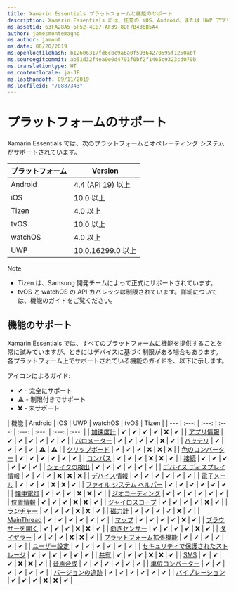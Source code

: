 ```yaml
---
title: Xamarin.Essentials プラットフォームと機能のサポート
description: Xamarin.Essentials には、任意の iOS、Android、または UWP アプリケーションと連携する単一のクロスプラットフォーム API が用意されています。ユーザー インターフェイスの作成方法に関係なく、共有コードからアクセスできます。
ms.assetid: 63FA28A5-6F52-4CB7-AF39-8DF7B436B5A4
author: jamesmontemagno
ms.author: jamont
ms.date: 08/20/2019
ms.openlocfilehash: b12606317fd6cbc9a6a0f59364270595f1250abf
ms.sourcegitcommit: ab51d32f4ea0e0d4701f0bf2f1465c9323cd070b
ms.translationtype: HT
ms.contentlocale: ja-JP
ms.lasthandoff: 09/11/2019
ms.locfileid: "70887343"
---
```

# <a name="platform-support"></a>プラットフォームのサポート

Xamarin.Essentials では、次のプラットフォームとオペレーティング システムがサポートされています。

| プラットフォーム | Version |
| --- | --- |
| Android | 4.4 (API 19) 以上 |
| iOS |10.0 以上 |
| Tizen | 4.0 以上 |
| tvOS | 10.0 以上 |
| watchOS | 4.0 以上 |
| UWP | 10.0.16299.0 以上 |

> [!NOTE]
> * Tizen は、Samsung 開発チームによって正式にサポートされています。
> * tvOS と watchOS の API カバレッジは制限されています。詳細については、機能のガイドをご覧ください。

## <a name="feature-support"></a>機能のサポート

Xamarin.Essentials では、すべてのプラットフォームに機能を提供することを常に試みていますが、ときにはデバイスに基づく制限がある場合もあります。 各プラットフォーム上でサポートされている機能のガイドを、以下に示します。

アイコンによるガイド:

* ✔ - 完全にサポート
* ⚠ - 制限付きでサポート
* ❌ - 未サポート

| 機能 | Android | iOS | UWP | watchOS | tvOS | Tizen |
| --- | :---: | :---: | :---: | :---: | :---: | :---: | :---: |
| [加速度計](accelerometer.md?context=xamarin/xamarin-forms) | ✔ | ✔ | ✔ | ✔ | ❌ | ✔ |
| [アプリ情報](app-information.md?context=xamarin/xamarin-forms) | ✔ | ✔ | ✔ | ✔ | ✔ | ✔ |
| [バロメーター](barometer.md?context=xamarin/xamarin-forms) | ✔ | ✔ | ✔ | ✔ | ❌ | ✔ |
| [バッテリ](battery.md?context=xamarin/xamarin-forms) | ✔ | ✔ | ✔ | ✔ | ⚠ | ⚠ |
| [クリップボード](clipboard.md?context=xamarin/xamarin-forms) | ✔ | ✔ | ✔ | ❌ | ❌ | ❌ |
| [色のコンバーター](color-converters.md?context=xamarin/xamarin-forms) | ✔ | ✔ | ✔ | ✔ | ✔ | ✔ |
| [コンパス](compass.md?context=xamarin/xamarin-forms) | ✔ | ✔ | ✔ | ❌ | ❌ | ✔ |
| [接続](connectivity.md?context=xamarin/xamarin-forms) | ✔ | ✔ | ✔ | ✔ | ✔ | ✔ |
| [シェイクの検出](detect-shake.md?context=xamarin/xamarin-forms) | ✔ | ✔ | ✔ | ✔ | ✔ | ✔ |
| [デバイス ディスプレイ情報](device-display.md?context=xamarin/xamarin-forms) | ✔ | ✔ | ✔ | ❌ | ❌ | ❌ |
| [デバイス情報](device-information.md?context=xamarin/xamarin-forms) | ✔ | ✔ | ✔ | ✔ | ✔ | ✔ |
| [電子メール](email.md?context=xamarin/xamarin-forms) | ✔ | ✔ | ✔ | ❌ | ❌ | ✔ |
| [ファイル システム ヘルパー](file-system-helpers.md?context=xamarin/xamarin-forms) | ✔ | ✔ | ✔ | ✔ | ✔ | ✔ |
| [懐中電灯](flashlight.md?context=xamarin/xamarin-forms) | ✔ | ✔ | ✔ | ❌ | ❌ | ✔ |
| [ジオコーディング](geocoding.md?context=xamarin/xamarin-forms) | ✔ | ✔ | ✔ | ✔ | ✔ | ✔ |
| [位置情報](geolocation.md?context=xamarin/xamarin-forms) | ✔ | ✔ | ✔ | ❌ | ❌ | ✔ |
| [ジャイロスコープ](gyroscope.md?context=xamarin/xamarin-forms) | ✔ | ✔ | ✔ | ✔ | ❌ | ✔ |
| [ランチャー](launcher.md?context=xamarin/xamarin-forms) | ✔ | ✔ | ✔ | ❌ | ❌ | ✔ |
| [磁力計](magnetometer.md?context=xamarin/xamarin-forms) | ✔ | ✔ | ✔ | ✔ | ❌ | ✔ |
| [MainThread](main-thread.md?content=xamarin/xamarin-forms) | ✔ | ✔ | ✔ | ✔ | ✔ | ✔ |
| [マップ](maps.md?content=xamarin/xamarin-forms) | ✔ | ✔ | ✔ | ✔ | ❌ | ✔ |
| [ブラウザーを開く](open-browser.md?context=xamarin/xamarin-forms) | ✔ | ✔ | ✔ | ❌ | ❌ | ✔ |
| [向きセンサー](orientation-sensor.md?context=xamarin/xamarin-forms) | ✔ | ✔ | ✔ | ✔ | ❌ | ✔ |
| [ダイヤラー](phone-dialer.md?context=xamarin/xamarin-forms) | ✔ | ✔ | ✔ | ❌ | ❌ | ✔ |
| [プラットフォーム拡張機能](platform-extensions.md?context=xamarin/xamarin-forms) | ✔ | ✔ | ✔ | ✔ | ✔ | ✔ |
| [ユーザー設定](preferences.md?context=xamarin/xamarin-forms) | ✔ | ✔ | ✔ | ✔ | ✔ | ✔ |
| [セキュリティで保護されたストレージ](secure-storage.md?context=xamarin/xamarin-forms) | ✔ | ✔ | ✔ | ✔ | ✔ | ✔ |
| [共有](share.md?context=xamarin/xamarin-forms) | ✔ | ✔ | ✔ | ❌ | ❌ | ✔ |
| [SMS](sms.md?context=xamarin/xamarin-forms) | ✔ | ✔ | ✔ | ❌ | ❌ | ✔ |
| [音声合成](text-to-speech.md?context=xamarin/xamarin-forms) | ✔ | ✔ | ✔ | ✔ | ✔ | ✔ |
| [単位コンバーター](unit-converters.md?context=xamarin/xamarin-forms) | ✔ | ✔ | ✔ | ✔ | ✔ | ✔ |
| [バージョンの追跡](version-tracking.md?context=xamarin/xamarin-forms) | ✔ | ✔ | ✔ | ✔ | ✔ | ✔ |
| [バイブレーション](vibrate.md?context=xamarin/xamarin-forms) | ✔ | ✔ | ✔ | ❌ | ❌ | ✔ |
